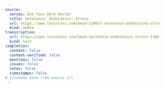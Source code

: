 ```yaml
---
source:
  series: Ask Your Herb Doctor
  title: Serotonin, Endotoxins, Stress
  url: https://www.toxinless.com/kmud-110617-serotonin-endotoxins-stress.mp3
  kind: audio
transcription:
  url: https://www.toxinless.com/kmud-serotonin-endotoxins-stress-110617.doc
  kind: text
completion:
  content: false
  content-verified: false
  mentions: false
  issues: false
  notes: false
  timestamps: false
# filename date from source url
---
```

